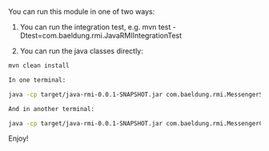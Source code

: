 You can run this module in one of two ways:

1. You can run the integration test, e.g. mvn test -Dtest=com.baeldung.rmi.JavaRMIIntegrationTest

2. You can run the java classes directly:

```bash
mvn clean install

In one terminal:

java -cp target/java-rmi-0.0.1-SNAPSHOT.jar com.baeldung.rmi.MessengerServiceImpl

And in another terminal:

java -cp target/java-rmi-0.0.1-SNAPSHOT.jar com.baeldung.rmi.MessengerClientImpl
```

Enjoy!

